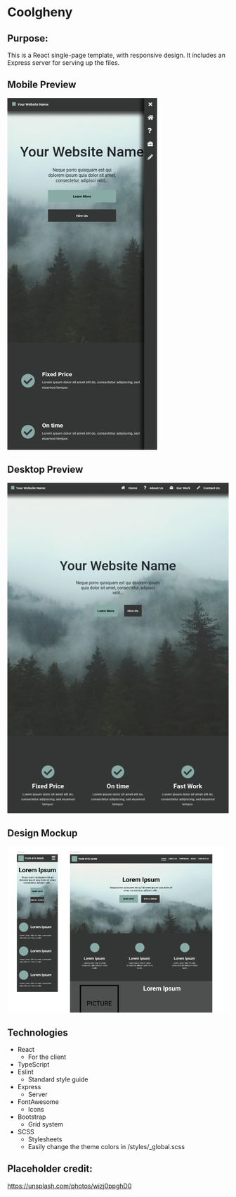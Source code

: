 # Coolgheny
## Purpose:
This is a React single-page template, with responsive design. 
It includes an Express server for serving up the files. 

## Mobile Preview
![Mobile preview of coolgheny](https://github.com/jwnukoski/coolgheny/blob/main/images/mobile_preview.png?raw=true "coolgheny mobile preview")  

## Desktop Preview
![Desktop preview of coolgheny](https://github.com/jwnukoski/coolgheny/blob/main/images/desktop_preview.png?raw=true "coolgheny desktop preview")  

## Design Mockup
![Mockup for coolgheny](https://github.com/jwnukoski/coolgheny/blob/main/images/mockup.png?raw=true "coolgheny mockup")

## Technologies
- React
    - For the client
- TypeScript
- Eslint
    - Standard style guide
- Express
    - Server
- FontAwesome
    - Icons
- Bootstrap
    - Grid system
- SCSS
    - Stylesheets
    - Easily change the theme colors in /styles/_global.scss

## Placeholder credit: 
https://unsplash.com/photos/wizj0ppghD0  
